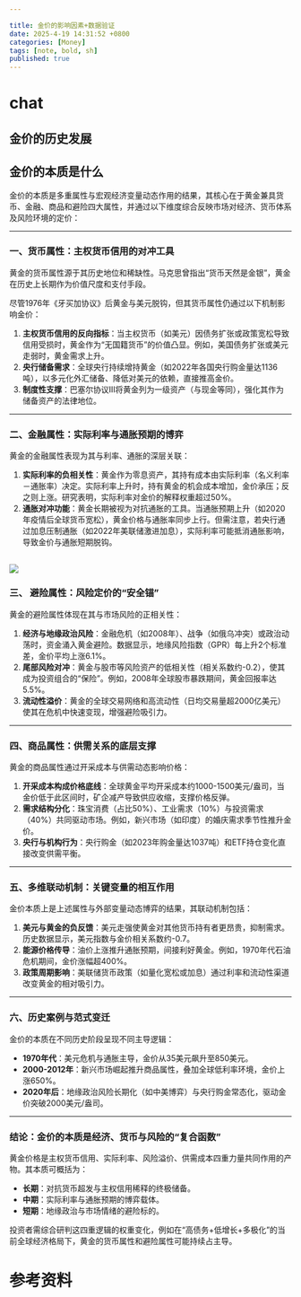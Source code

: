```yaml
---

title: 金价的影响因素+数据验证
date: 2025-4-19 14:31:52 +0800
categories: [Money]
tags: [note, bold, sh]
published: true
---
```



# 


# chat

## 金价的历史发展

## 金价的本质是什么

金价的本质是多重属性与宏观经济变量动态作用的结果，其核心在于黄金兼具货币、金融、商品和避险四大属性，并通过以下维度综合反映市场对经济、货币体系及风险环境的定价：

---

### 一、**货币属性：主权货币信用的对冲工具**
黄金的货币属性源于其历史地位和稀缺性。马克思曾指出“货币天然是金银”，黄金在历史上长期作为价值尺度和支付手段。

尽管1976年《牙买加协议》后黄金与美元脱钩，但其货币属性仍通过以下机制影响金价：

1. **主权货币信用的反向指标**：当主权货币（如美元）因债务扩张或政策宽松导致信用受损时，黄金作为“无国籍货币”的价值凸显。例如，美国债务扩张或美元走弱时，黄金需求上升。
2. **央行储备需求**：全球央行持续增持黄金（如2022年各国央行购金量达1136吨），以多元化外汇储备、降低对美元的依赖，直接推高金价。
3. **制度性支撑**：巴塞尔协议Ⅲ将黄金列为一级资产（与现金等同），强化其作为储备资产的法律地位。

---

### 二、**金融属性：实际利率与通胀预期的博弈**
黄金的金融属性表现为其与利率、通胀的深层关联：
1. **实际利率的负相关性**：黄金作为零息资产，其持有成本由实际利率（名义利率－通胀率）决定。实际利率上升时，持有黄金的机会成本增加，金价承压；反之则上涨。研究表明，实际利率对金价的解释权重超过50%。
2. **通胀对冲功能**：黄金长期被视为对抗通胀的工具。当通胀预期上升（如2020年疫情后全球货币宽松），黄金价格与通胀率同步上行。但需注意，若央行通过加息压制通胀（如2022年美联储激进加息），实际利率可能抵消通胀影响，导致金价与通胀短期脱钩。

![](https://metaso-static.oss-cn-beijing.aliyuncs.com/metaso/pdf2texts_reading_mode/figures/c851f578-8023-4044-af1a-12dd6c5ff143/11_4.jpg)
---

### 三、 **避险属性：风险定价的“安全锚”**
黄金的避险属性体现在其与市场风险的正相关性：
1. **经济与地缘政治风险**：金融危机（如2008年）、战争（如俄乌冲突）或政治动荡时，资金涌入黄金避险。数据显示，地缘风险指数（GPR）每上升2个标准差，金价平均上涨6.1%。
2. **尾部风险对冲**：黄金与股市等风险资产的低相关性（相关系数约-0.2），使其成为投资组合的“保险”。例如，2008年全球股市暴跌期间，黄金回报率达5.5%。
3. **流动性溢价**：黄金的全球交易网络和高流动性（日均交易量超2000亿美元）使其在危机中快速变现，增强避险吸引力。

---

### 四、**商品属性：供需关系的底层支撑**
黄金的商品属性通过开采成本与供需动态影响价格：
1. **开采成本构成价格底线**：全球黄金平均开采成本约1000-1500美元/盎司，当金价低于此区间时，矿企减产导致供应收缩，支撑价格反弹。
2. **需求结构分化**：珠宝消费（占比50%）、工业需求（10%）与投资需求（40%）共同驱动市场。例如，新兴市场（如印度）的婚庆需求季节性推升金价。
3. **央行与机构行为**：央行购金（如2023年购金量达1037吨）和ETF持仓变化直接改变供需平衡。

---

### 五、**多维联动机制：关键变量的相互作用**
金价本质上是上述属性与外部变量动态博弈的结果，其联动机制包括：
1. **美元与黄金的负反馈**：美元走强使黄金对其他货币持有者更昂贵，抑制需求。历史数据显示，美元指数与金价相关系数约-0.7。
2. **能源价格传导**：油价上涨推升通胀预期，间接利好黄金。例如，1970年代石油危机期间，金价涨幅超400%。
3. **政策周期影响**：美联储货币政策（如量化宽松或加息）通过利率和流动性渠道改变黄金的相对吸引力。

---

### 六、**历史案例与范式变迁**
金价的本质在不同历史阶段呈现不同主导逻辑：
- **1970年代**：美元危机与通胀主导，金价从35美元飙升至850美元。
- **2000-2012年**：新兴市场崛起推升商品属性，叠加全球低利率环境，金价上涨650%。
- **2020年后**：地缘政治风险长期化（如中美博弈）与央行购金常态化，驱动金价突破2000美元/盎司。

---

### 结论：金价的本质是经济、货币与风险的“复合函数”
黄金价格是主权货币信用、实际利率、风险溢价、供需成本四重力量共同作用的产物。其本质可概括为：
- **长期**：对抗货币超发与主权信用稀释的终极储备。
- **中期**：实际利率与通胀预期的博弈载体。
- **短期**：地缘政治与市场情绪的避险标的。

投资者需综合研判这四重逻辑的权重变化，例如在“高债务+低增长+多极化”的当前全球经济格局下，黄金的货币属性和避险属性可能持续占主导。



# 参考资料


